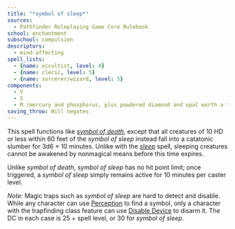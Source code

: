```yaml
---
title: "*symbol of sleep*"
sources:
  - Pathfinder Roleplaying Game Core Rulebook
school: enchantment
subschool: compulsion
descriptors:
  - mind-affecting
spell_lists:
  - {name: occultist, level: 4}
  - {name: cleric, level: 5}
  - {name: sorcerer/wizard, level: 5}
components:
  - V
  - S
  - M (mercury and phosphorus, plus powdered diamond and opal worth a total of 1,000 gp)
saving_throw: Will negates
---
```


This spell functions like [*symbol of death*](/spells/symbol-of-death/), except that all creatures of 10 HD or less within 60 feet of the *symbol of sleep* instead fall into a catatonic slumber for 3d6 × 10 minutes. Unlike with the [*sleep*](/spells/sleep/) spell, sleeping creatures cannot be awakened by nonmagical means before this time expires.

Unlike *symbol of death*, *symbol of sleep* has no hit point limit; once triggered, a *symbol of sleep* simply remains active for 10 minutes per caster level.

*Note:* Magic traps such as *symbol of sleep* are hard to detect and disable. While any character can use [Perception](/skills/perception/) to find a symbol, only a character with the trapfinding class feature can use [Disable Device](/skills/disable-device/) to disarm it. The DC in each case is 25 + spell level, or 30 for *symbol of sleep*.

